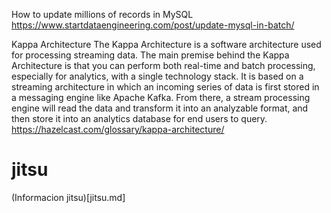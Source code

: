 How to update millions of records in MySQL
https://www.startdataengineering.com/post/update-mysql-in-batch/

Kappa Architecture
The Kappa Architecture is a software architecture used for processing streaming data. The main premise behind the Kappa Architecture is that you can perform both real-time and batch processing, especially for analytics, with a single technology stack. It is based on a streaming architecture in which an incoming series of data is first stored in a messaging engine like Apache Kafka. From there, a stream processing engine will read the data and transform it into an analyzable format, and then store it into an analytics database for end users to query.
https://hazelcast.com/glossary/kappa-architecture/

# jitsu

(Informacion jitsu)[jitsu.md] 